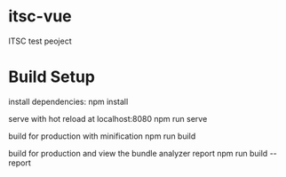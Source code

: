 # itsc-vue
ITSC test peoject

# Build Setup

install dependencies:
npm install

serve with hot reload at localhost:8080
npm run serve

build for production with minification
npm run build

build for production and view the bundle analyzer report
npm run build --report
